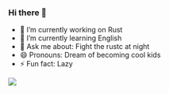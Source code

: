 ### Hi there 👋



- 🔭 I’m currently working on Rust
- 🌱 I’m currently learning English
- 💬 Ask me about: Fight the rustc at night
- 😄 Pronouns: Dream of becoming cool kids
- ⚡ Fun fact: Lazy

![](https://github-readme-stats.vercel.app/api?username=sgodf&theme=dark)
